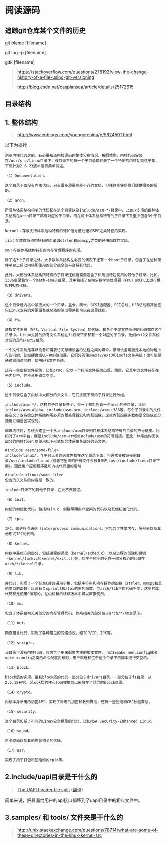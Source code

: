 # 阅读源码

## 追踪git仓库某个文件的历史

git blame [filename]

git log -p [filename]

gitk [filename]

> https://stackoverflow.com/questions/278192/view-the-change-history-of-a-file-using-git-versioning
> 
> http://blog.csdn.net/caspiansea/article/details/25172615

## 目录结构

## 1. 整体结构
> http://www.cnblogs.com/youngerchina/p/5624501.html

以下为摘抄：

```
浏览内核代码之前，有必要知道内核源码的整体分布情况，按照惯例，内核代码安装在/usr/src/linux目录下，该目录下的每一个子目录都代表了一个特定的内核功能性子集，下面针对2.6.23版本进行简单描述。

（1）Documentation。

这个目录下面没有内核代码，只有很多质量参差不齐的文档，但往往能够给我们提供很多的帮助。

（2）arch。

所有与体系结构相关的代码都在这个目录以及include/asm-*/目录中，Linux支持的每种体系结构在arch目录下都有对应的子目录，而在每个体系结构特有的子目录下又至少包含3个子目录。

kernel：存放支持体系结构特有的诸如信号量处理和SMP之类特征的实现。

lib：存放体系结构特有的对诸如strlen和memcpy之类的通用函数的实现。

mm：存放体系结构特有的内存管理程序的实现。

除了这3个子目录之外，大多数体系结构在必要的情况下还有一个boot子目录，包含了在这种硬件平台上启动内核所使用的部分或全部平台特有代码。

此外，大部分体系结构所特有的子目录还根据需要包含了供附加特性使用的其他子目录。比如，i386目录包含一个math-emu子目录，其中包括了在缺少数学协处理器（FPU）的CPU上运行模拟FPU的代码。

（3）drivers。

这个目录是内核中最庞大的一个目录，显卡、网卡、SCSI适配器、PCI总线、USB总线和其他任何Linux支持的外围设备或总线的驱动程序都可以在这里找到。

（4）fs。

虚拟文件系统（VFS，Virtual File System）的代码，和各个不同文件系统的代码都在这个目录中。Linux支持的所有文件系统在fs目录下面都有一个对应的子目录。比如ext2文件系统对应的是fs/ext2目录。

一个文件系统是存储设备和需要访问存储设备的进程之间的媒介。存储设备可能是本地的物理上可访问的，比如硬盘或CD-ROM驱动器，它们分别使用ext2/ext3和isofs文件系统；也可能是通过网络访问的，使用NFS文件系统。

还有一些虚拟文件系统，比如proc，它以一个标准文件系统出现，然而，它其中的文件只存在于内存中，并不占用磁盘空间。

（5）include。

这个目录包含了内核中大部分的头文件，它们按照下面的子目录进行分组。

include/asm-*/，这样的子目录有多个，每一个都对应着一个arch的子目录，比如include/asm-alpha、include/asm-arm、include/asm-i386等。每个子目录中的文件都定义了支持给定体系结构所必须的预处理器宏和内联函数，这些内联函数多数都是全部或部分使用汇编语言实现的。

编译内核时，系统会建立一个从include/asm目录到目标体系结构特有的目录的符号链接。比如对于arm平台，就是include/asm-arm到include/asm的符号链接。因此，体系结构无关部分的内核代码可以使用如下形式包含体系相关部分的头文件。

#include <asm/some-file> 
include/linux/，与平台无关的头文件都在这个目录下面，它通常会被链接到目录/usr/include/linux（或者它里面的所有文件会被复制到/usr/include/linux目录下面）。因此用户应用程序里和内核代码里的语句：

#include <linux/some-file> 
包含的头文件的内容是一致的。

include目录下的其他子目录，在此不做赘述。

（6）init。

内核的初始化代码。包括main.c、创建早期用户空间的代码以及其他初始化代码。

（7）ipc。

IPC，即进程间通信（interprocess communication）。它包含了共享内存、信号量以及其他形式IPC的代码。

（8）kernel。

内核中最核心的部分，包括进程的调度（kernel/sched.c），以及进程的创建和撤销（kernel/fork.c和kernel/exit.c）等，和平台相关的另外一部分核心的代码在arch/*/kernel目录。

（9）lib。

库代码，实现了一个标准C库的通用子集，包括字符串和内存操作的函数（strlen、mmcpy和其他类似的函数）以及有关sprintf和atoi的系列函数。与arch/lib下的代码不同，这里的库代码都是使用C编写的，在内核新的移植版本中可以直接使用。

（10）mm。

包含了体系结构无关部分的内存管理代码，体系相关的部分位于arch/*/mm目录下。

（11）net。

网络相关代码，实现了各种常见的网络协议，如TCP/IP、IPX等。

（12）scripts。

该目录下没有内核代码，只包含了用来配置内核的脚本文件。当运行make menuconfig或者make xconfig之类的命令配置内核时，用户就是和位于这个目录下的脚本进行交互的。

（13）block。

block层的实现。最初block层的代码一部分位于drivers目录，一部分位于fs目录，从2.6.15开始，block层的核心代码被提取出来放在了顶层的block目录。

（14）crypto。

内核本身所用的加密API，实现了常用的加密和散列算法，还有一些压缩和CRC校验算法。

（15）security。

这个目录包括了不同的Linux安全模型的代码，比如NSA Security-Enhanced Linux。

（16）sound。

声卡驱动以及其他声音相关的代码。

（17）usr。

实现了用于打包和压缩的的cpio等。
```

## 2.include/uapi目录是干什么的

> [The UAPI header file split](https://lwn.net/Articles/507794/) ([翻译](http://blog.jcix.top/2017-02-24/the_uapi_header_file_split/))

简单来说，把暴漏给用户的api接口都移到了uapi目录中的相应文件中。

## 3.samples/ 和 tools/ 文件夹是干什么的

> http://unix.stackexchange.com/questions/78714/what-are-some-of-these-directories-in-the-linux-kernel-src

